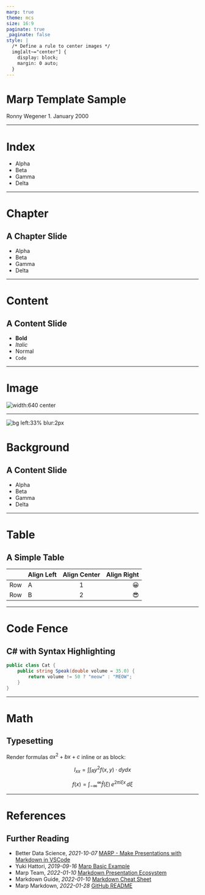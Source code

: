 ```yaml
---
marp: true
theme: mcs
size: 16:9
paginate: true
_paginate: false
style: |
  /* Define a rule to center images */
  img[alt~="center"] {
    display: block;
    margin: 0 auto;
  }
---
```


<!-- _class: cover  -->
# Marp Template Sample
Ronny Wegener
1\. January 2000

---

<!-- _class: toc  -->
# Index
- Alpha
- Beta
- Gamma
- Delta

---

<!-- _class: chapter  -->
# Chapter
## A Chapter Slide
- Alpha
- Beta
- Gamma
- Delta

---

# Content
## A Content Slide
- **Bold**
- _Italic_
- Normal
- `Code`

---

# Image
![width:640 center](https://images.pexels.com/photos/1640775/pexels-photo-1640775.jpeg?h=720)

---

![bg left:33% blur:2px](https://images.pexels.com/photos/357573/pexels-photo-357573.jpeg?h=720)
# Background
## A Content Slide
- Alpha
- Beta
- Gamma
- Delta

---

# Table
## A Simple Table
|     | Align Left | Align Center | Align Right |
| --- | :--- | :----: | ----: |
| Row | A | 1 | 😀 |
| Row | B | 2 | 😎 |

---

# Code Fence
## C# with Syntax Highlighting
```csharp
public class Cat {
    public string Speak(double volume = 35.0) {
        return volume != 50 ? "meow" : "MEOW";
    }
}
```

---

# Math
## Typesetting
Render formulas $ax^2+bx+c$ inline or as block:

$$ I_{xx}=\int\int_Ry^2f(x,y)\cdot{}dydx $$

$$
f(x) = \int_{-\infty}^\infty
    \hat f(\xi)\,e^{2 \pi i \xi x}
    \,d\xi
$$

---

<!-- _class: chapter  -->
# References
## Further Reading
- Better Data Science, _2021-10-07_
  [MARP - Make Presentations with Markdown in VSCode](https://www.youtube.com/watch?v=OmKtuBXNjac)
- Yuki Hattori, _2019-09-16_
  [Marp Basic Example](https://speakerdeck.com/yhatt/marp-basic-example)
- Marp Team, _2022-01-10_
  [Markdown Presentation Ecosystem](https://marp.app)
- Markdown Guide, _2022-01-10_
  [Markdown Cheat Sheet](https://www.markdownguide.org/cheat-sheet/)
- Marp Markdown, _2022-01-28_
  [GitHub README](https://github.com/marp-team/marp-core#marp-markdown)